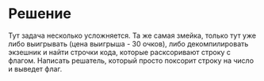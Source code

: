 # Решение
Тут задача несколько усложняется. Та же самая змейка, только тут уже либо выигрывать (цена выигрыша - 30 очков), либо декомпилировать экзешник и найти строчки кода, которые расксоривают строку с флагом.
Написать решатель, который просто поксорит строку на число и выведет флаг.